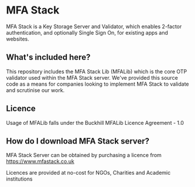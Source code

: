 # MFA Stack

MFA Stack is a Key Storage Server and Validator, which enables 2-factor authentication, and optionally
Single Sign On, for existing apps and websites.

## What's included here?

This repository includes the MFA Stack Lib (MFALib) which is the core OTP validator used within the MFA Stack server.  We've provided this source code as a means for companies looking to implement MFA Stack to validate and scrutinise our work.

## Licence

Usage of MFALib falls under the Buckhill MFALib Licence Agreement - 1.0

## How do I download MFA Stack server?

MFA Stack Server can be obtained by purchasing a licence from https://www.mfastack.co.uk 

Licences are provided at no-cost for NGOs, Charities and Academic institutions

